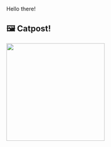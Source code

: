 Hello there!



## 🖼️ Catpost!

<sub>
    <img src="https://cdn2.thecatapi.com/images/b6u.jpg" height="256">
</sub>

